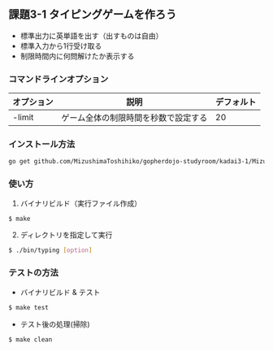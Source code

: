 ## 課題3-1 タイピングゲームを作ろう
- 標準出力に英単語を出す（出すものは自由）
- 標準入力から1行受け取る
- 制限時間内に何問解けたか表示する


### コマンドラインオプション

 | オプション | 説明 | デフォルト |
 | --- | --- | --- |
 | -limit | ゲーム全体の制限時間を秒数で設定する | 20 |

### インストール方法
```bash
go get github.com/MizushimaToshihiko/gopherdojo-studyroom/kadai3-1/Mizushima
```

### 使い方
1. バイナリビルド（実行ファイル作成）
```bash
$ make
```
2. ディレクトリを指定して実行
```bash
$ ./bin/typing [option]
```


### テストの方法
- バイナリビルド & テスト
```bash
$ make test
```
- テスト後の処理(掃除)
```bash
$ make clean
```
